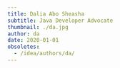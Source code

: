 ```yaml
---
title: Dalia Abo Sheasha
subtitle: Java Developer Advocate
thumbnail: ./da.jpg
author: da
date: 2020-01-01
obsoletes:
  - /idea/authors/da/
---
```

